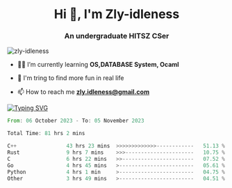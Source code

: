 <h1 align="center">Hi 👋, I'm Zly-idleness</h1>

<h3 align="center">An undergraduate HITSZ CSer</h3>

<p align="left"> <img src="https://komarev.com/ghpvc/?username=zly-idleness&label=Profile%20views&color=0e75b6&style=flat" alt="zly-idleness" /> </p>


- 👨‍💻 I’m currently learning **OS,DATABASE System, Ocaml**

- 🌱 I'm tring to find more fun in real life

- 📫 How to reach me **zly.idleness@gmail.com**



[![Typing SVG](https://readme-typing-svg.herokuapp.com?font=Fira+Code&pause=1000&width=435&lines=I+Maybe+Slow)](https://git.io/typing-svg)


<!--START_SECTION:waka-->

```rust
From: 06 October 2023 - To: 05 November 2023

Total Time: 81 hrs 2 mins

C++                43 hrs 23 mins  >>>>>>>>>>>>>------------   51.13 %
Rust               9 hrs 7 mins    >>>----------------------   10.75 %
C                  6 hrs 22 mins   >>-----------------------   07.52 %
Go                 4 hrs 45 mins   >------------------------   05.61 %
Python             4 hrs 1 min     >------------------------   04.75 %
Other              3 hrs 49 mins   >------------------------   04.51 %
```

<!--END_SECTION:waka-->


